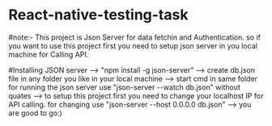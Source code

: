 # React-native-testing-task

#note:- This project is Json Server for data fetchin and Authentication. so if you want to use this project first you need 
to setup json server in you local machine for Calling API.

#Installing JSON server
--> "npm install -g json-server"
--> create db.json file in any folder you like in your local machine
--> start cmd in same folder for running the json server use "json-server --watch db.json" without quates
--> to setup this project first you need to change your localhost IP for API calling. for changing use "json-server --host 0.0.0.0 db.json"
--> you are good to go:)
